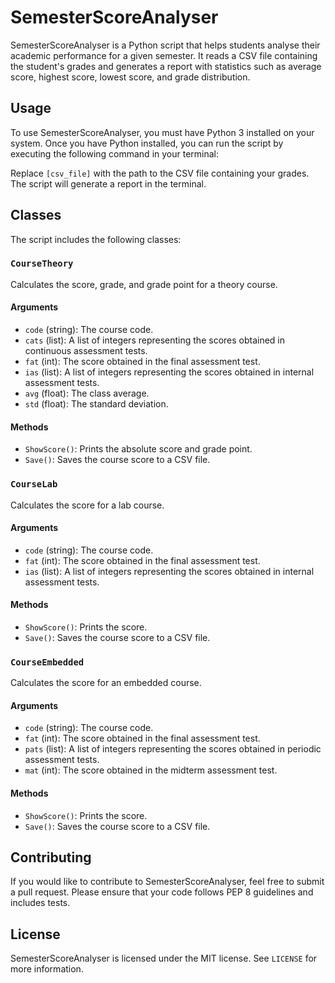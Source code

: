# SemesterScoreAnalyser

SemesterScoreAnalyser is a Python script that helps students analyse their academic performance for a given semester. It reads a CSV file containing the student's grades and generates a report with statistics such as average score, highest score, lowest score, and grade distribution.

## Usage

To use SemesterScoreAnalyser, you must have Python 3 installed on your system. Once you have Python installed, you can run the script by executing the following command in your terminal:

Replace `[csv_file]` with the path to the CSV file containing your grades. The script will generate a report in the terminal.


## Classes

The script includes the following classes:

### `CourseTheory`

Calculates the score, grade, and grade point for a theory course.

#### Arguments

- `code` (string): The course code.
- `cats` (list): A list of integers representing the scores obtained in continuous assessment tests.
- `fat` (int): The score obtained in the final assessment test.
- `ias` (list): A list of integers representing the scores obtained in internal assessment tests.
- `avg` (float): The class average.
- `std` (float): The standard deviation.

#### Methods

- `ShowScore()`: Prints the absolute score and grade point.
- `Save()`: Saves the course score to a CSV file.

### `CourseLab`

Calculates the score for a lab course.

#### Arguments

- `code` (string): The course code.
- `fat` (int): The score obtained in the final assessment test.
- `ias` (list): A list of integers representing the scores obtained in internal assessment tests.

#### Methods

- `ShowScore()`: Prints the score.
- `Save()`: Saves the course score to a CSV file.

### `CourseEmbedded`

Calculates the score for an embedded course.

#### Arguments

- `code` (string): The course code.
- `fat` (int): The score obtained in the final assessment test.
- `pats` (list): A list of integers representing the scores obtained in periodic assessment tests.
- `mat` (int): The score obtained in the midterm assessment test.

#### Methods

- `ShowScore()`: Prints the score.
- `Save()`: Saves the course score to a CSV file.


## Contributing

If you would like to contribute to SemesterScoreAnalyser, feel free to submit a pull request. Please ensure that your code follows PEP 8 guidelines and includes tests.

## License

SemesterScoreAnalyser is licensed under the MIT license. See `LICENSE` for more information.


